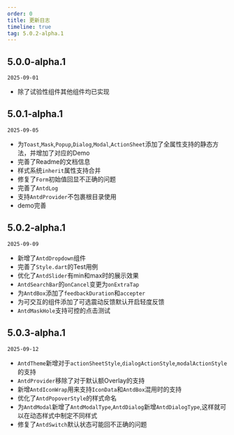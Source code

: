 ```yaml
---
order: 0
title: 更新日志
timeline: true
tag: 5.0.2-alpha.1
---
```


## 5.0.0-alpha.1

`2025-09-01`

- 除了试验性组件其他组件均已实现

## 5.0.1-alpha.1

`2025-09-05`

- 为`Toast`,`Mask`,`Popup`,`Dialog`,`Modal`,`ActionSheet`添加了全属性支持的静态方法，并增加了对应的Demo
- 完善了Readme的文档信息
- 样式系统`inherit`属性支持合并
- 修复了`Form`初始值回显不正确的问题
- 完善了`AntdLog`
- 支持`AntdProvider`不包裹根目录使用
- demo完善

## 5.0.2-alpha.1

`2025-09-09`

- 新增了`AntdDropdown`组件
- 完善了`Style.dart`的Test用例
- 优化了`AntdSlider`有min和max时的展示效果
- `AntdSearchBar`的`onCancel`变更为`onExtraTap`
- 为`AntdBox`添加了`feedbackDuration`和`accepter`
- 为可交互的组件添加了可选震动反馈默认开启轻度反馈
- `AntdMaskHole`支持可控的点击测试

## 5.0.3-alpha.1

`2025-09-12`

- `AntdTheme`新增对于`actionSheetStyle`,`dialogActionStyle`,`modalActionStyle`的支持
- `AntdProvider`移除了对于默认额Overlay的支持
- 新增`AntdIconWrap`用来支持`IconData`和`AntdBox`混用时的支持
- 优化了`AntdPopoverStyle`的样式命名
- 为`AntdModal`新增了`AntdModalType`,`AntdDialog`新增`AntdDialogType`,这样就可以在动态样式中制定不同样式
- 修复了`AntdSwitch`默认状态可能回不正确的问题
